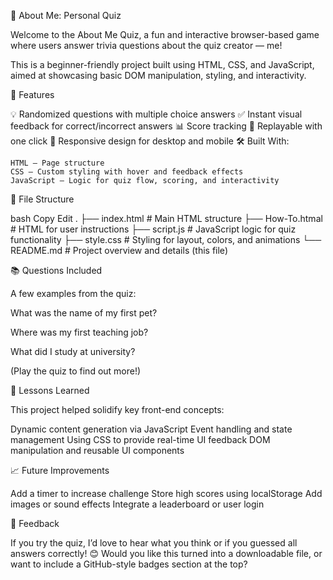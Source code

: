 🎯 About Me: Personal Quiz

Welcome to the About Me Quiz, a fun and interactive browser-based game where users answer trivia questions about the quiz creator — me!

This is a beginner-friendly project built using HTML, CSS, and JavaScript, aimed at showcasing basic DOM manipulation, styling, and interactivity.

🚀 Features

💡 Randomized questions with multiple choice answers
✅ Instant visual feedback for correct/incorrect answers
📊 Score tracking
🔁 Replayable with one click
📱 Responsive design for desktop and mobile
🛠️ Built With:

    HTML – Page structure
    CSS – Custom styling with hover and feedback effects
    JavaScript – Logic for quiz flow, scoring, and interactivity

📂 File Structure

bash
Copy
Edit
.
├── index.html # Main HTML structure
├── How-To.htmal # HTML for user instructions
├── script.js # JavaScript logic for quiz functionality
├── style.css # Styling for layout, colors, and animations
└── README.md # Project overview and details (this file)

📚 Questions Included

A few examples from the quiz:

What was the name of my first pet?

Where was my first teaching job?

What did I study at university?

(Play the quiz to find out more!)

🧠 Lessons Learned

This project helped solidify key front-end concepts:

Dynamic content generation via JavaScript
Event handling and state management
Using CSS to provide real-time UI feedback
DOM manipulation and reusable UI components

📈 Future Improvements

Add a timer to increase challenge
Store high scores using localStorage
Add images or sound effects
Integrate a leaderboard or user login

💬 Feedback

If you try the quiz, I’d love to hear what you think or if you guessed all answers correctly! 😊
Would you like this turned into a downloadable file, or want to include a GitHub-style badges section at the top?

